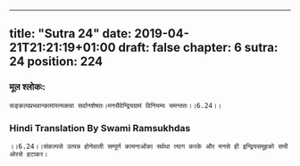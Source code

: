 
---
title: "Sutra 24"
date: 2019-04-21T21:21:19+01:00
draft: false
chapter: 6
sutra: 24
position: 224
---
### मूल श्लोकः:
```
सङ्कल्पप्रभवान्कामांस्त्यक्त्वा सर्वानशेषतः।मनसैवेन्द्रियग्रामं विनियम्य समन्ततः।।6.24।।

```

### Hindi Translation By Swami Ramsukhdas
```
।।6.24।।संकल्पसे उत्पन्न होनेवाली सम्पूर्ण कामनाओंका सर्वथा त्याग करके और मनसे ही इन्द्रियसमूहको सभी ओरसे हटाकर। 

```

